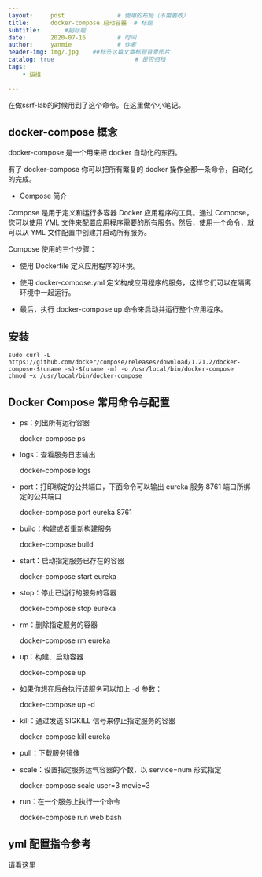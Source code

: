 ```yaml
---
layout:     post               # 使用的布局（不需要改）
title:      docker-compose 启动容器  # 标题 
subtitle:       #副标题
date:       2020-07-16         # 时间
author:     yanmie             # 作者
header-img: img/.jpg    ##标签这篇文章标题背景图片
catalog: true                       # 是否归档
tags:                               
    - 运维
  
---
```


在做ssrf-lab的时候用到了这个命令。在这里做个小笔记。

## docker-compose 概念

docker-compose 是一个用来把 docker 自动化的东西。

有了 docker-compose 你可以把所有繁复的 docker 操作全都一条命令，自动化的完成。

* Compose 简介

Compose 是用于定义和运行多容器 Docker 应用程序的工具。通过 Compose，您可以使用 YML 文件来配置应用程序需要的所有服务。然后，使用一个命令，就可以从 YML 文件配置中创建并启动所有服务。


Compose 使用的三个步骤：

* 使用 Dockerfile 定义应用程序的环境。

* 使用 docker-compose.yml 定义构成应用程序的服务，这样它们可以在隔离环境中一起运行。

* 最后，执行 docker-compose up 命令来启动并运行整个应用程序。



## 安装

	sudo curl -L https://github.com/docker/compose/releases/download/1.21.2/docker-compose-$(uname -s)-$(uname -m) -o /usr/local/bin/docker-compose
	chmod +x /usr/local/bin/docker-compose

## Docker Compose 常用命令与配置


* ps：列出所有运行容器

	docker-compose ps

* logs：查看服务日志输出

	docker-compose logs

* port：打印绑定的公共端口，下面命令可以输出 eureka 服务 8761 端口所绑定的公共端口

	docker-compose port eureka 8761

* build：构建或者重新构建服务

	docker-compose build

* start：启动指定服务已存在的容器

	docker-compose start eureka

* stop：停止已运行的服务的容器

	docker-compose stop eureka

* rm：删除指定服务的容器

	docker-compose rm eureka

* up：构建、启动容器

	docker-compose up

* 如果你想在后台执行该服务可以加上 -d 参数：

	docker-compose up -d

* kill：通过发送 SIGKILL 信号来停止指定服务的容器

	docker-compose kill eureka

* pull：下载服务镜像
* scale：设置指定服务运气容器的个数，以 service=num 形式指定

	docker-compose scale user=3 movie=3

* run：在一个服务上执行一个命令

	docker-compose run web bash

## yml 配置指令参考

请看[这里](https://www.runoob.com/docker/docker-compose.html)
